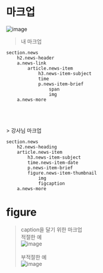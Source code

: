 # 마크업

![image](https://user-images.githubusercontent.com/48123604/55924758-1ddd0180-5c46-11e9-8fdf-0d59d410b8b0.png)

> 내 마크업
```
section.news
    h2.news-header
    a.news-link
        article.news-item        
            h3.news-item-subject
            time
            p.news-item-brief                
                span
                img                
    a.news-more
```
<br>
<br>
<br>
> 강사님 마크업

```
section.news
    h2.news-heading
    article.news-item
        h3.news-item-subject
        time.news-item-date
        p.news-item-brief
        figure.news-item-thumbnail
            img
            figcaption
    a.news-more
```


# figure
> caption을 달기 위한 마크업<br>
> 적절한 예 <br>
> ![image](https://user-images.githubusercontent.com/48123604/55925870-043db900-5c4a-11e9-9d47-722cb463618e.png)
> <br>
> <br>
> 부적절한 예<br>
> ![image](https://user-images.githubusercontent.com/48123604/55925952-58489d80-5c4a-11e9-8166-f17de4f2fc89.png)
